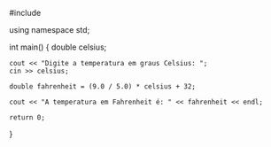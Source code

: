 #include <iostream>

using namespace std;

int main() {
    double celsius;
    
    cout << "Digite a temperatura em graus Celsius: ";
    cin >> celsius;
    
    double fahrenheit = (9.0 / 5.0) * celsius + 32;
    
    cout << "A temperatura em Fahrenheit é: " << fahrenheit << endl;
    
    return 0;
}
